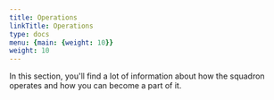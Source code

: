 ```yaml
---
title: Operations
linkTitle: Operations
type: docs
menu: {main: {weight: 10}}
weight: 10
---
```



In this section, you'll find a lot of information about how the squadron operates and how you can become a part of it. 
